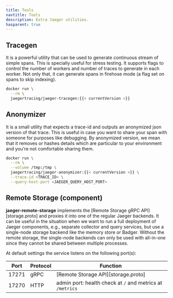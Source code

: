 ```yaml
---
title: Tools
navtitle: Tools
description: Extra Jaeger utilities.
hasparent: true
---
```


## Tracegen

It is a powerful utility that can be used to generate continuous stream of simple spans. This is specially useful for stress testing. It supports flags to control the number of workers and number of traces to generate in each worker. Not only that, it can generate spans in firehose mode (a flag set on spans to skip indexing).

```sh
docker run \
  --rm \
  jaegertracing/jaeger-tracegen:{{< currentVersion >}} 
```

## Anonymizer

It is a small utility that expects a trace-id and outputs an anonymized json version of that trace. This is useful in case you want to share your span with someone for purposes like debugging. By anonymized version, we mean that it removes or hashes details which are particular to your environment and you're not comfortable sharing them.

```sh
docker run \
  --rm \
  --volume /tmp:/tmp \
  jaegertracing/jaeger-anonymizer:{{< currentVersion >}} \
  --trace-id <TRACE_ID> \
  --query-host-port <JAEGER_QUERY_HOST_PORT>
```

## Remote Storage (component)

**jaeger-remote-storage** implements the [Remote Storage gRPC API][storage.proto] and proxies it into one of the regular Jaeger backends. It can be useful in the situation when we want to run a full deployment of Jaeger components, e.g., separate collector and query services, but use a single-node storage backend like the memory store or Badger. Without the remote storage, the single-node backends can only be used with all-in-one since they cannot be shared between multiple processes.

At default settings the service listens on the following port(s):

Port  | Protocol | Function
----- | -------  | ---
17271 | gRPC     | [Remote Storage API][storage.proto]
17270 | HTTP     | admin port: health check at `/` and metrics at `/metrics`